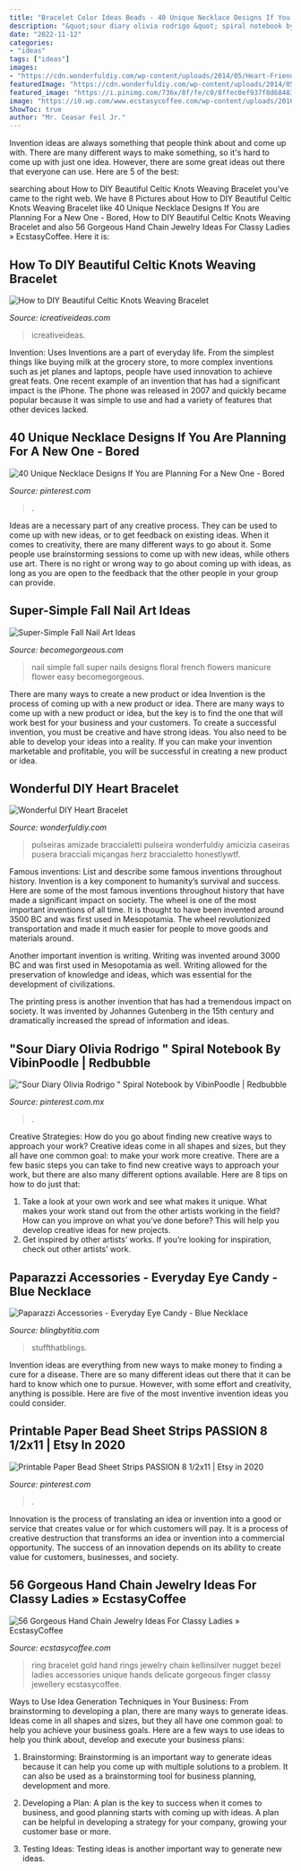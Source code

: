 ```yaml
---
title: "Bracelet Color Ideas Beads - 40 Unique Necklace Designs If You Are Planning For A New One"
description: "&quot;sour diary olivia rodrigo &quot; spiral notebook by vibinpoodle"
date: "2022-11-12"
categories:
- "ideas"
tags: ["ideas"]
images:
- "https://cdn.wonderfuldiy.com/wp-content/uploads/2014/05/Heart-Friendship-Bracelet.jpg"
featuredImage: "https://cdn.wonderfuldiy.com/wp-content/uploads/2014/05/Heart-Friendship-Bracelet.jpg"
featured_image: "https://i.pinimg.com/736x/8f/fe/c0/8ffec0ef937f8d684837aa006b0af5bd.jpg"
image: "https://i0.wp.com/www.ecstasycoffee.com/wp-content/uploads/2016/12/Hand-Chain-Jewelry-Ideas10-1.jpg?resize=600%2C900"
ShowToc: true
author: "Mr. Ceasar Feil Jr."
---
```



Invention ideas are always something that people think about and come up with. There are many different ways to make something, so it's hard to come up with just one idea. However, there are some great ideas out there that everyone can use. Here are 5 of the best: 

	

		
searching about How to DIY Beautiful Celtic Knots Weaving Bracelet you've came to the right web. We have 8 Pictures about How to DIY Beautiful Celtic Knots Weaving Bracelet like 40 Unique Necklace Designs If You are Planning For a New One - Bored, How to DIY Beautiful Celtic Knots Weaving Bracelet and also 56 Gorgeous Hand Chain Jewelry Ideas For Classy Ladies » EcstasyCoffee. Here it is:
		
    
## How To DIY Beautiful Celtic Knots Weaving Bracelet

<img loading=lazy src="https://www.icreativeideas.com/wp-content/uploads/2014/06/How-to-DIY-Beautiful-Celtic-Knots-Weaving-Bracelet-thumb.jpg" onerror="this.onerror=null;this.src='https://tse1.mm.bing.net/th?id=OIP.o6xDVkMq69__3y6BX-PWCQHaHa&amp;pid=15.1';" alt="How to DIY Beautiful Celtic Knots Weaving Bracelet">

_Source: icreativeideas.com_

>icreativeideas. 

	

Invention: Uses
Inventions are a part of everyday life. From the simplest things like buying milk at the grocery store, to more complex inventions such as jet planes and laptops, people have used innovation to achieve great feats. 
One recent example of an invention that has had a significant impact is the iPhone. The phone was released in 2007 and quickly became popular because it was simple to use and had a variety of features that other devices lacked.

    
## 40 Unique Necklace Designs If You Are Planning For A New One - Bored

<img loading=lazy src="https://i.pinimg.com/736x/04/66/6f/04666f221b34c0b39d315bed2bfca470.jpg" onerror="this.onerror=null;this.src='https://tse3.mm.bing.net/th?id=OIP.8NAG6vztQPeJA5XJ8yNOqAHaKW&amp;pid=15.1';" alt="40 Unique Necklace Designs If You are Planning For a New One - Bored">

_Source: pinterest.com_

>. 

	

Ideas are a necessary part of any creative process. They can be used to come up with new ideas, or to get feedback on existing ideas. When it comes to creativity, there are many different ways to go about it. Some people use brainstorming sessions to come up with new ideas, while others use art. There is no right or wrong way to go about coming up with ideas, as long as you are open to the feedback that the other people in your group can provide.

    
## Super-Simple Fall Nail Art Ideas

<img loading=lazy src="https://static.becomegorgeous.com/img/arts/2011/Aug/24/5229/floral_nail_art_2.jpg" onerror="this.onerror=null;this.src='https://tse4.mm.bing.net/th?id=OIP.VvKpCw7qwCeB59czwPUFrAAAAA&amp;pid=15.1';" alt="Super-Simple Fall Nail Art Ideas">

_Source: becomegorgeous.com_

>nail simple fall super nails designs floral french flowers manicure flower easy becomegorgeous. 

	

There are many ways to create a new product or idea
Invention is the process of coming up with a new product or idea. There are many ways to come up with a new product or idea, but the key is to find the one that will work best for your business and your customers. To create a successful invention, you must be creative and have strong ideas. You also need to be able to develop your ideas into a reality. If you can make your invention marketable and profitable, you will be successful in creating a new product or idea.

    
## Wonderful DIY Heart Bracelet

<img loading=lazy src="https://cdn.wonderfuldiy.com/wp-content/uploads/2014/05/Heart-Friendship-Bracelet.jpg" onerror="this.onerror=null;this.src='https://tse4.mm.bing.net/th?id=OIP.od_cmZ6O_aPF-vSi1KqMmgHaHa&amp;pid=15.1';" alt="Wonderful DIY Heart Bracelet">

_Source: wonderfuldiy.com_

>pulseiras amizade braccialetti pulseira wonderfuldiy amicizia caseiras pusera bracciali miçangas herz braccialetto honestlywtf. 

	

Famous inventions: List and describe some famous inventions throughout history.
Invention is a key component to humanity’s survival and success. Here are some of the most famous inventions throughout history that have made a significant impact on society.
The wheel is one of the most important inventions of all time. It is thought to have been invented around 3500 BC and was first used in Mesopotamia. The wheel revolutionized transportation and made it much easier for people to move goods and materials around.

Another important invention is writing. Writing was invented around 3000 BC and was first used in Mesopotamia as well. Writing allowed for the preservation of knowledge and ideas, which was essential for the development of civilizations.

The printing press is another invention that has had a tremendous impact on society. It was invented by Johannes Gutenberg in the 15th century and dramatically increased the spread of information and ideas.

    
## &quot;Sour Diary Olivia Rodrigo &quot; Spiral Notebook By VibinPoodle | Redbubble

<img loading=lazy src="https://i.pinimg.com/736x/8f/fe/c0/8ffec0ef937f8d684837aa006b0af5bd.jpg" onerror="this.onerror=null;this.src='https://tse2.mm.bing.net/th?id=OIP.yn8fFDf8sRhkO8JF9Hl-dgHaJ3&amp;pid=15.1';" alt="&quot;Sour Diary Olivia Rodrigo &quot; Spiral Notebook by VibinPoodle | Redbubble">

_Source: pinterest.com.mx_

>. 

	

Creative Strategies: How do you go about finding new creative ways to approach your work?
Creative ideas come in all shapes and sizes, but they all have one common goal: to make your work more creative. There are a few basic steps you can take to find new creative ways to approach your work, but there are also many different options available. Here are 8 tips on how to do just that: 
1. Take a look at your own work and see what makes it unique. What makes your work stand out from the other artists working in the field? How can you improve on what you’ve done before? This will help you develop creative ideas for new projects. 
2. Get inspired by other artists’ works. If you’re looking for inspiration, check out other artists’ work.

    
## Paparazzi Accessories - Everyday Eye Candy - Blue Necklace

<img loading=lazy src="https://cdn.shopify.com/s/files/1/0212/6607/1652/products/43054_2Image2-Blue-18-813_1_1024x1024@2x.jpg?v=1570158831" onerror="this.onerror=null;this.src='https://tse2.mm.bing.net/th?id=OIP.wvj0IqKeUX_x_tW1bqTMmwHaLH&amp;pid=15.1';" alt="Paparazzi Accessories - Everyday Eye Candy - Blue Necklace">

_Source: blingbytitia.com_

>stuffthatblings. 

	

Invention ideas are everything from new ways to make money to finding a cure for a disease. There are so many different ideas out there that it can be hard to know which one to pursue. However, with some effort and creativity, anything is possible. Here are five of the most inventive invention ideas you could consider.

    
## Printable Paper Bead Sheet Strips PASSION 8 1/2x11 | Etsy In 2020

<img loading=lazy src="https://i.pinimg.com/736x/f9/b6/4b/f9b64b1e0afc51c3c7e5e05bac2bd0af.jpg" onerror="this.onerror=null;this.src='https://tse3.mm.bing.net/th?id=OIP.4jbdcui_9y38kjzTMIyXwQHaFu&amp;pid=15.1';" alt="Printable Paper Bead Sheet Strips PASSION 8 1/2x11 | Etsy in 2020">

_Source: pinterest.com_

>. 

	

Innovation is the process of translating an idea or invention into a good or service that creates value or for which customers will pay. It is a process of creative destruction that transforms an idea or invention into a commercial opportunity. The success of an innovation depends on its ability to create value for customers, businesses, and society.

    
## 56 Gorgeous Hand Chain Jewelry Ideas For Classy Ladies » EcstasyCoffee

<img loading=lazy src="https://i0.wp.com/www.ecstasycoffee.com/wp-content/uploads/2016/12/Hand-Chain-Jewelry-Ideas10-1.jpg?resize=600%2C900" onerror="this.onerror=null;this.src='https://tse4.mm.bing.net/th?id=OIP.K955KkLaP550EvFlIADShwHaLH&amp;pid=15.1';" alt="56 Gorgeous Hand Chain Jewelry Ideas For Classy Ladies » EcstasyCoffee">

_Source: ecstasycoffee.com_

>ring bracelet gold hand rings jewelry chain kellinsilver nugget bezel ladies accessories unique hands delicate gorgeous finger classy jewellery ecstasycoffee. 

	

Ways to Use Idea Generation Techniques in Your Business: From brainstorming to developing a plan, there are many ways to generate ideas.
Ideas come in all shapes and sizes, but they all have one common goal: to help you achieve your business goals. Here are a few ways to use ideas to help you think about, develop and execute your business plans:
1. Brainstorming: Brainstorming is an important way to generate ideas because it can help you come up with multiple solutions to a problem. It can also be used as a brainstorming tool for business planning, development and more.

2. Developing a Plan: A plan is the key to success when it comes to business, and good planning starts with coming up with ideas. A plan can be helpful in developing a strategy for your company, growing your customer base or more.

3. Testing Ideas: Testing ideas is another important way to generate new ideas.

